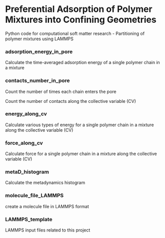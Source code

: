 # Preferential Adsorption of Polymer Mixtures into Confining Geometries

Python code for computational soft matter research - Partitioning of polymer mixtures using LAMMPS

### adsorption_energy_in_pore

Calculate the time-averaged adsorption energy of a single polymer chain in a mixture

### contacts_number_in_pore

Count the number of times each chain enters the pore

Count the number of contacts along the collective variable (CV)

### energy_along_cv

Calculate various types of energy for a single polymer chain in a mixture along the collective variable (CV)

### force_along_cv

Calculate force for a single polymer chain in a mixture along the collective variable (CV)

### metaD_histogram

Calculate the metadynamics histogram

### molecule_file_LAMMPS

create a molecule file in LAMMPS format

### LAMMPS_template

LAMMPS input files related to this project
